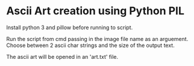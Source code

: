 # Ascii Art creation using Python PIL

Install python 3 and pillow before running to script.

Run the script from cmd passing in the image file name as an arguement.
Choose between 2 ascii char strings and the size of the output text.

The ascii art will be opened in an 'art.txt' file.
